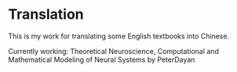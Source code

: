 # Translation
This is my work for translating some English textbooks into Chinese.

Currently working: Theoretical Neuroscience, Computational and Mathematical Modeling of Neural Systems by PeterDayan
